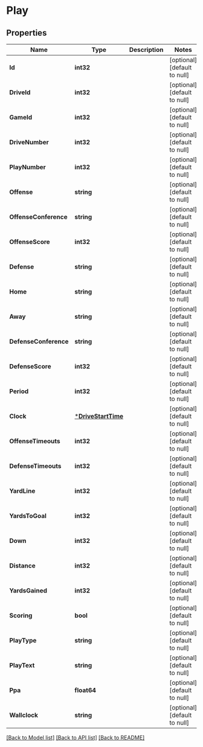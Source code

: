 # Play

## Properties
Name | Type | Description | Notes
------------ | ------------- | ------------- | -------------
**Id** | **int32** |  | [optional] [default to null]
**DriveId** | **int32** |  | [optional] [default to null]
**GameId** | **int32** |  | [optional] [default to null]
**DriveNumber** | **int32** |  | [optional] [default to null]
**PlayNumber** | **int32** |  | [optional] [default to null]
**Offense** | **string** |  | [optional] [default to null]
**OffenseConference** | **string** |  | [optional] [default to null]
**OffenseScore** | **int32** |  | [optional] [default to null]
**Defense** | **string** |  | [optional] [default to null]
**Home** | **string** |  | [optional] [default to null]
**Away** | **string** |  | [optional] [default to null]
**DefenseConference** | **string** |  | [optional] [default to null]
**DefenseScore** | **int32** |  | [optional] [default to null]
**Period** | **int32** |  | [optional] [default to null]
**Clock** | [***DriveStartTime**](Drive_start_time.md) |  | [optional] [default to null]
**OffenseTimeouts** | **int32** |  | [optional] [default to null]
**DefenseTimeouts** | **int32** |  | [optional] [default to null]
**YardLine** | **int32** |  | [optional] [default to null]
**YardsToGoal** | **int32** |  | [optional] [default to null]
**Down** | **int32** |  | [optional] [default to null]
**Distance** | **int32** |  | [optional] [default to null]
**YardsGained** | **int32** |  | [optional] [default to null]
**Scoring** | **bool** |  | [optional] [default to null]
**PlayType** | **string** |  | [optional] [default to null]
**PlayText** | **string** |  | [optional] [default to null]
**Ppa** | **float64** |  | [optional] [default to null]
**Wallclock** | **string** |  | [optional] [default to null]

[[Back to Model list]](../README.md#documentation-for-models) [[Back to API list]](../README.md#documentation-for-api-endpoints) [[Back to README]](../README.md)

